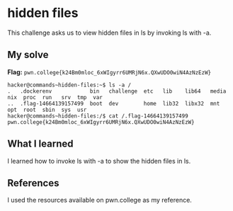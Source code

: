 # hidden files
This challenge asks us to view hidden files in ls by invoking ls with -a.

## My solve
**Flag:** `pwn.college{k24Bm0mloc_6xWIgyrr6UMRjN6x.QXwUDO0wiN4AzNzEzW}`


```
hacker@commands~hidden-files:~$ ls -a /
.   .dockerenv            bin   challenge  etc   lib    lib64   media  nix  proc  run   srv  tmp  var
..  .flag-14664139157499  boot  dev        home  lib32  libx32  mnt    opt  root  sbin  sys  usr
hacker@commands~hidden-files:/$ cat /.flag-14664139157499
pwn.college{k24Bm0mloc_6xWIgyrr6UMRjN6x.QXwUDO0wiN4AzNzEzW}
```

## What I learned
I learned how to invoke ls with -a to show the hidden files in ls.

## References 
I used the resources available on pwn.college as my reference.
